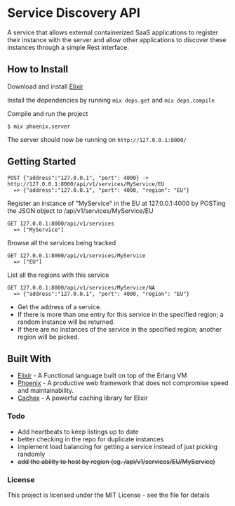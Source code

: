 # Service Discovery API

A service that allows external containerized SaaS applications to register their instance with the server and allow other applications to discover these instances through a simple Rest interface.

## How to Install

Download and install [Elixir](https://elixir-lang.org/)

Install the dependencies by running `mix deps.get` and `mix deps.compile`

Compile and run the project

```
$ mix phoenix.server
```

The server should now be running on `http://127.0.0.1:8000/`

## Getting Started
```
POST {"address":"127.0.0.1", "port": 4000} -> http://127.0.0.1:8000/api/v1/services/MyService/EU
  => {"address":"127.0.0.1", "port": 4000, "region": "EU"}
```
Register an instance of "MyService" in the EU at 127.0.0.1:4000 by POSTing the JSON object to /api/v1/services/MyService/EU

```
GET 127.0.0.1:8000/api/v1/services
  => ["MyService"]
```
Browse all the services being tracked

```
GET 127.0.0.1:8000/api/v1/services/MyService
  => ["EU"]
```
List all the regions with this service

```
GET 127.0.0.1:8000/api/v1/services/MyService/NA
  => {"address":"127.0.0.1", "port": 4000, "region": "EU"}
```
- Get the address of a service.
- If there is more than one entry for this service in the specified region; a random instance will be returned.
- If there are no instances of the service in the specified region; another region will be picked.

## Built With

- [Elixir](https://elixir-lang.org/) - A Functional language built on top of the Erlang VM
- [Phoenix](http://www.phoenixframework.org) - A productive web framework that does not compromise speed and maintainability.
- [Cachex](https://github.com/zackehh/cachex) - A powerful caching library for Elixir

### Todo

- Add heartbeats to keep listings up to date
- better checking in the repo for duplicate instances
- implement load balancing for getting a service instead of just picking randomly
- ~~add the ability to host by region (eg. /api/v1/services/EU/MyService)~~

### License

This project is licensed under the MIT License - see the <LICENSE> file for details
